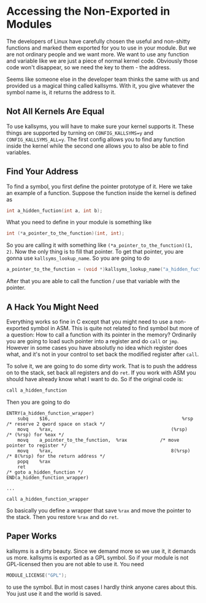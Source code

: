 # Accessing the Non-Exported in Modules

The developers of Linux have carefully chosen the useful and non-shitty functions and marked them exported for you to use in your module. But we are not ordinary people and we want more. We want to use any function and variable like we are just a piece of normal kernel code. Obviously those code won't disappear, so we need the key to them - the address.

Seems like someone else in the developer team thinks the same with us and provided us a magical thing called kallsyms. With it, you give whatever the symbol name is, it returns the address to it.

## Not All Kernels Are Equal

To use kallsyms, you will have to make sure your kernel supports it. These things are supported by turning on `CONFIG_KALLSYMS=y` and `CONFIG_KALLSYMS_ALL=y`. The first config allows you to find any function inside the kernel while the second one allows you to also be able to find variables.

## Find Your Address

To find a symbol, you first define the pointer prototype of it. Here we take an example of a function. Suppose the function inside the kernel is defined as

```c
int a_hidden_fuction(int a, int b);
```

What you need to define in your module is something like

```c
int (*a_pointer_to_the_function)(int, int);
```

So you are calling it with something like `(*a_pointer_to_the_function)(1, 2)`. Now the only thing is to fill that pointer. To get that pointer, you are gonna use `kallsyms_lookup_name`. So you are going to do

```c
a_pointer_to_the_function = (void *)kallsyms_lookup_name("a_hidden_fuction");
```

After that you are able to call the function / use that variable with the pointer.

## A Hack You Might Need

Everything works so fine in C except that you might need to use a non-exported symbol in ASM. This is quite not related to find symbol but more of a question: How to call a function with its pointer in the memory? Ordinarily you are going to load such pointer into a register and do `call` or `jmp`. However in some cases you have absolutly no idea which register does what, and it's not in your control to set back the modified register after `call`.

To solve it, we are going to do some dirty work. That is to push the address on to the stack, set back all registers and do `ret`. If you work with ASM you should have already know what I want to do. So if the original code is:

```c
call a_hidden_function
```

Then you are going to do

```text
ENTRY(a_hidden_function_wrapper)
	subq 	$16, 												%rsp			/* reserve 2 qword space on stack */ 
	movq	%rax, 											(%rsp)		/* (%rsp) for %eax */
	movq	a_pointer_to_the_function,	%rax			/* move pointer to register */
	movq	%rax, 											8(%rsp)		/* 8(%rsp) for the return address */
	popq	%rax
	ret																					/* goto a_hidden_function */
END(a_hidden_function_wrapper)

...

call a_hidden_function_wrapper
```

So basically you define a wrapper that save `%rax` and move the pointer to the stack. Then you restore `%rax` and do `ret`.

## Paper Works

kallsyms is a dirty beauty. Since we demand more so we use it, it demands us more. kallsyms is exported as a GPL symbol. So if your module is not GPL-licensed then you are not able to use it. You need

```c
MODULE_LICENSE("GPL");
```

to use the symbol. But in most cases I hardly think anyone cares about this. You just use it and the world is saved.

